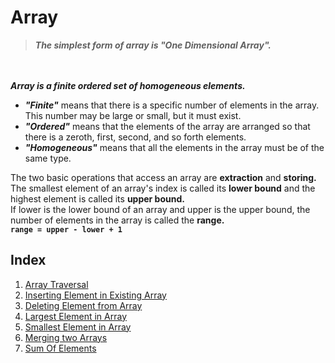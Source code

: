 # Array
> ***The simplest form of array is "One Dimensional Array".***

<br><br>
***Array is a finite ordered set of homogeneous elements.***
* ***"Finite"*** means that there is a specific number of elements in the array. This number may be large or small, but it must exist.
* ***"Ordered"*** means that the elements of the array are arranged so that there is a zeroth, first, second, and so forth elements.
* ***"Homogeneous"*** means that all the elements in the array must be of the same type.

The two basic operations that access an array are **extraction** and **storing.** <br>
The smallest element of an array's index is called its **lower bound** and the highest element is called its **upper bound.** <br>
If lower is the lower bound of an array and upper is the upper bound, the number of elements in the array is called the **range.** <br>
**`range = upper - lower + 1`**

## Index
1. [Array Traversal](/Array/Array%20Traversal)
2. [Inserting Element in Existing Array](/Array/Inserting%20Element%20in%20Existing%20Array)
3. [Deleting Element from Array](/Array/Deleting%20Element%20from%20Array)
4. [Largest Element in Array](/Array/Largest%20Element%20in%20Array)
5. [Smallest Element in Array](/Array/Smallest%20Element%20In%20Array)
6. [Merging two Arrays](/Array/Merging%20Array)
7. [Sum Of Elements](/Array/Sum%20of%20Elements)
